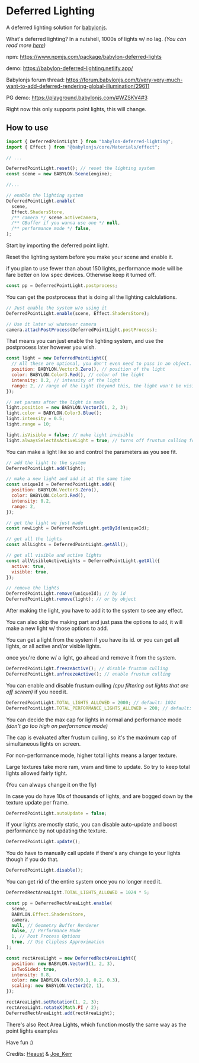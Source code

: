 # Deferred Lighting

A deferred lighting solution for [babylonjs](https://www.babylonjs.com/).

What's deferred lighting? In a nutshell, 1000s of lights w/ no lag. _(You can read more [here](https://learnopengl.com/Advanced-Lighting/Deferred-Shading))_

npm: https://www.npmjs.com/package/babylon-deferred-lights

demo: https://babylon-deferred-lighting.netlify.app/

Babylonjs forum thread: https://forum.babylonjs.com/t/very-very-much-want-to-add-deferred-rendering-global-illumination/29611

PG demo: https://playground.babylonjs.com/#WZSKV4#3

Right now this only supports point lights, this will change.

## How to use

```javascript
import { DeferredPointLight } from "babylon-deferred-lighting";
import { Effect } from "@babylonjs/core/Materials/effect";

// ...

DeferredPointLight.reset(); // reset the lighting system
const scene = new BABYLON.Scene(engine);

//...

// enable the lighting system
DeferredPointLight.enable(
  scene,
  Effect.ShadersStore,
  /** camera */ scene.activeCamera,
  /** GBuffer if you wanna use one */ null,
  /** performance mode */ false,
);
```

Start by importing the deferred point light.

Reset the lighting system before you make your scene and enable it.

if you plan to use fewer than about 150 lights, performance mode will be fare better on low spec devices. Otherwise keep it turned off.

```javascript
const pp = DeferredPointLight.postprocess;
```

You can get the postprocess that is doing all the lighting calclulations.

```javascript
// Just enable the system w/o using it
DeferredPointLight.enable(scene, Effect.ShadersStore);

// Use it later w/ whatever camera
camera.attachPostProcess(DeferredPointLight.postProcess);
```

That means you can just enable the lighting system, and use the postprocess later however you wish.

```javascript
const light = new DeferredPointLight({
  // All these are optional, you don't even need to pass in an object.
  position: BABYLON.Vector3.Zero(), // position of the light
  color: BABYLON.Color3.Red(), // color of the light
  intensity: 0.2, // intensity of the light
  range: 2, // range of the light (beyond this, the light won't be visible, 0 means infinite range)
});

// set params after the light is made
light.position = new BABYLON.Vector3(1, 2, 3);
light.color = BABYLON.Color3.Blue();
light.intensity = 0.5;
light.range = 10;

light.isVisible = false; // make light invisible
light.alwaysSelectAsActiveLight = true; // turns off frustum culling for this light and always tries to render it
```

You can make a light like so and control the parameters as you see fit.

```javascript
// add the light to the system
DeferredPointLight.add(light);

// make a new light and add it at the same time
const uniqueId = DeferredPointLight.add({
  position: BABYLON.Vector3.Zero(),
  color: BABYLON.Color3.Red(),
  intensity: 0.2,
  range: 2,
});

// get the light we just made
const newLight = DeferredPointLight.getById(uniqueId);

// get all the lights
const allLights = DeferredPointLight.getAll();

// get all visible and active lights
const allVisibleActiveLights = DeferredPointLight.getAll({
  active: true,
  visible: true,
});

// remove the lights
DeferredPointLight.remove(uniqueId); // by id
DeferredPointLight.remove(light); // or by object
```

After making the light, you have to add it to the system to see any effect.

You can also skip the making part and just pass the options to `add`, it will make a new light w/ those options to add.

You can get a light from the system if you have its id. or you can get all lights, or all active and/or visible lights.

once you're done w/ a light, go ahead and remove it from the system.

```javascript
DeferredPointLight.freezeActive(); // disable frustum culling
DeferredPointLight.unfreezeActive(); // enable frustum culling
```

You can enable and disable frustum culling _(cpu filtering out lights that are off screen)_ if you need it.

```javascript
DeferredPointLight.TOTAL_LIGHTS_ALLOWED = 2000; // default: 1024
DeferredPointLight.TOTAL_PERFORMANCE_LIGHTS_ALLOWED = 200; // default: 128
```

You can decide the max cap for lights in normal and performance mode _(don't go too high on performance mode)_

The cap is evaluated after frustum culling, so it's the maximum cap of simultaneous lights on screen.

For non-performance mode, higher total lights means a larger texture.

Large textures take more ram, vram and time to update. So try to keep total lights allowed fairly tight.

(You can always change it on the fly)

In case you do have 10s of thousands of lights, and are bogged down by the texture update per frame.

```javascript
DeferredPointLight.autoUpdate = false;
```

If your lights are mostly static, you can disable auto-update and boost performance by not updating the texture.

```javascript
DeferredPointLight.update();
```

You do have to manually call update if there's any change to your lights though if you do that.

```javascript
DeferredPointLight.disable();
```

You can get rid of the entire system once you no longer need it.

```javascript
DeferredRectAreaLight.TOTAL_LIGHTS_ALLOWED = 1024 * 5;

const pp = DeferredRectAreaLight.enable(
  scene,
  BABYLON.Effect.ShadersStore,
  camera,
  null, // Geometry Buffer Renderer
  false, // Performance Mode
  1, // Post Process Options
  true, // Use Clipless Approximation
);

const rectAreaLight = new DeferredRectAreaLight({
  position: new BABYLON.Vector3(1, 2, 3),
  isTwoSided: true,
  intensity: 0.8,
  color: new BABYLON.Color3(0.1, 0.2, 0.3),
  scaling: new BABYLON.Vector2(2, 1),
});

rectAreaLight.setRotation(1, 2, 3);
rectAreaLight.rotateX(Math.PI / 2);
DeferredRectAreaLight.add(rectAreaLight);
```

There's also Rect Area Lights, which function mostly the same way as the point lights examples

Have fun :)

Credits: [Heaust](https://forum.babylonjs.com/u/heaust-ops/summary) & [Joe_Kerr](https://forum.babylonjs.com/u/joe_kerr/summary)
